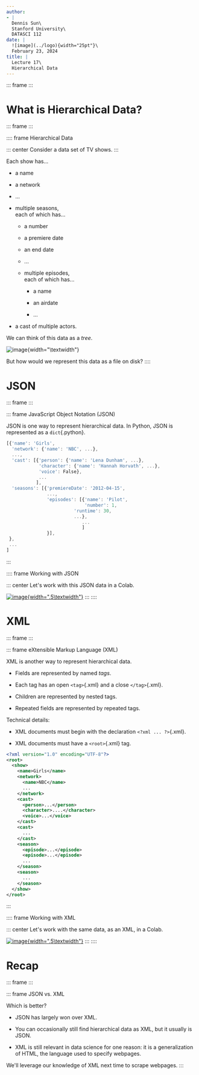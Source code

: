 ```yaml
---
author:
- |
  Dennis Sun\
  Stanford University\
  DATASCI 112
date: |
  ![image](../logo){width="25pt"}\
  February 23, 2024
title: |
  Lecture 17\
  Hierarchical Data
---
```


::: frame
:::

# What is Hierarchical Data?

::: frame
:::

:::: frame
Hierarchical Data

::: center
Consider a data set of TV shows.
:::

Each show has\...

-   a name

-   a network

-   \...

-   multiple seasons,\
    each of which has\...

    -   a number

    -   a premiere date

    -   an end date

    -   \...

    -   multiple episodes,\
        each of which has\...

        -   a name

        -   an airdate

        -   \...

-   a cast of multiple actors.

We can think of this data as a *tree*.

![image](hierarchical_data){width="\\textwidth"}

But how would we represent this data as a file on disk?
::::

# JSON

::: frame
:::

::: frame
JavaScript Object Notation (JSON)

JSON is one way to represent hierarchical data. In Python, JSON is
represented as a `dict`{.python}.

``` {.js fontsize="\\scriptsize"}
[{'name': 'Girls',
  'network': {'name': 'NBC', ...},
  ...,
  'cast': [{'person': {'name': 'Lena Dunham', ...},
            'character': {'name': 'Hannah Horvath', ...},
            'voice': False},
            ...
           ],
  'seasons': [{'premiereDate': '2012-04-15',
               ...,
               'episodes': [{'name': 'Pilot',
                             'number': 1,
                         'runtime': 30,
                         ...},
                            ...
                            ]
               }],
 },
 ...
]
```
:::

:::: frame
Working with JSON

::: center
Let's work with this JSON data in a Colab.

[![image](../colab){width=".5\\textwidth"}](https://colab.research.google.com/drive/1_URLdLNIwNc64ZrbK2o8G-VYARgMDH-9?usp=sharing#scrollTo=JSON)
:::
::::

# XML

::: frame
:::

::: frame
eXtensible Markup Language (XML)

XML is another way to represent hierarchical data.

-   Fields are represented by named *tags*.

-   Each tag has an open `<tag>`{.xml} and a close `</tag>`{.xml}.

-   Children are represented by nested tags.

-   Repeated fields are represented by repeated tags.

Technical details:

-   XML documents must begin with the declaration `<?xml ... ?>`{.xml}.

-   XML documents must have a `<root>`{.xml} tag.

``` {.xml fontsize="\\scriptsize"}
<?xml version="1.0" encoding="UTF-8"?>
<root>
  <show>
    <name>Girls</name>
    <network>
      <name>NBC</name>
      ...
    </network>
    <cast>
      <person>...</person>
      <character>....</character>
      <voice>...</voice>
    </cast>
    <cast>
      ...
    </cast>
    <season>
      <episode>...</episode>
      <episode>...</episode>
      ...
    </season>
    <season>
      ...
    </season>
  </show>
</root>
```
:::

:::: frame
Working with XML

::: center
Let's work with the same data, as an XML, in a Colab.

[![image](../colab){width=".5\\textwidth"}](https://colab.research.google.com/drive/1_URLdLNIwNc64ZrbK2o8G-VYARgMDH-9?usp=sharing#scrollTo=XML)
:::
::::

# Recap

::: frame
:::

::: frame
JSON vs. XML

Which is better?

-   JSON has largely won over XML.

-   You can occasionally still find hierarchical data as XML, but it
    usually is JSON.

-   XML is still relevant in data science for one reason: it is a
    generalization of HTML, the language used to specify webpages.

We'll leverage our knowledge of XML next time to scrape webpages.
:::
